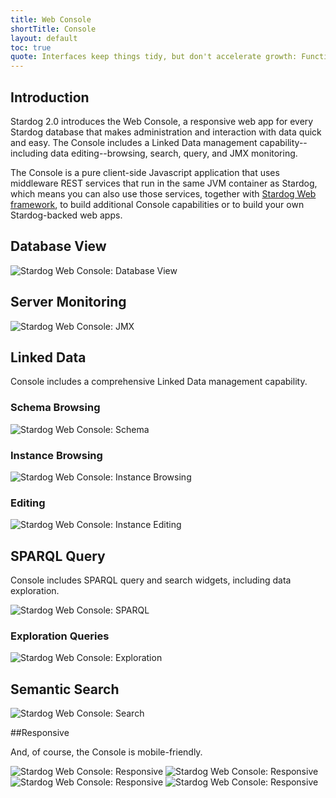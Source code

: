 ```yaml
---
title: Web Console
shortTitle: Console
layout: default
toc: true
quote: Interfaces keep things tidy, but don't accelerate growth: Functions do.
---
```


## Introduction 

Stardog 2.0 introduces the Web Console, a responsive web app for every Stardog database that makes administration and interaction with data quick and easy. The Console includes a Linked Data management capability--including data editing--browsing, search, query, and JMX monitoring.

The Console is a pure client-side Javascript application that uses middleware REST services that run in the same JVM container as Stardog, which means you can also use those services, together with [Stardog Web framework](/web), to build additional Console capabilities or to build your own Stardog-backed web apps.

## Database View
![Stardog Web Console: Database View](/img/console/home.png "")

## Server Monitoring
![Stardog Web Console: JMX](/img/console/jmx.png "")

## Linked Data

Console includes a comprehensive Linked Data management capability.

### Schema Browsing
![Stardog Web Console: Schema](/img/console/schema.png "")

### Instance Browsing
![Stardog Web Console: Instance Browsing](/img/console/browse.png "")

### Editing
![Stardog Web Console: Instance Editing](/img/console/edit.png "")

## SPARQL Query

Console includes SPARQL query and search widgets, including data exploration.

![Stardog Web Console: SPARQL](/img/console/query.png "")

### Exploration Queries
![Stardog Web Console: Exploration](/img/console/explore.png "")

## Semantic Search
![Stardog Web Console: Search](/img/console/search.png "")

##Responsive

And, of course, the Console is mobile-friendly.

![Stardog Web Console: Responsive](/img/console/resp1.png "")
![Stardog Web Console: Responsive](/img/console/resp2.png "")
![Stardog Web Console: Responsive](/img/console/resp3.png "")
![Stardog Web Console: Responsive](/img/console/resp4.png "")

